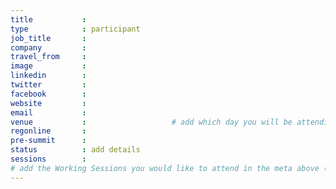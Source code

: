 ```yaml
---
title           :
type            : participant
job_title       :
company         :
travel_from     :
image           :
linkedin        :
twitter         :
facebook        :
website         :
email           :
venue           :                   # add which day you will be attending: Mon, Tue, Wed, Thu, Fri
regonline       :
pre-summit      :
status          : add details
sessions        :
# add the Working Sessions you would like to attend in the meta above (use the session's title) e.g. sessions (one per line): -Security Playbooks Diagrams -Hackathon Daily Sessions
---
```


<!-- put more details about participant here -->
